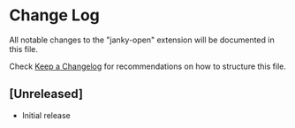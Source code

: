 # Change Log

All notable changes to the "janky-open" extension will be documented in this file.

Check [Keep a Changelog](http://keepachangelog.com/) for recommendations on how to structure this file.

## [Unreleased]

- Initial release

